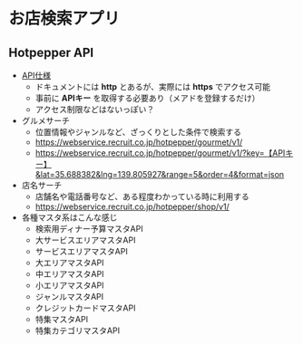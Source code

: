 # お店検索アプリ

## Hotpepper API

* [API仕様](https://webservice.recruit.co.jp/hotpepper/reference.html)
    * ドキュメントには **http** とあるが、実際には **https** でアクセス可能
    * 事前に **APIキー** を取得する必要あり（メアドを登録するだけ）
    * アクセス制限などはないっぽい？
* グルメサーチ
    * 位置情報やジャンルなど、ざっくりとした条件で検索する
    * https://webservice.recruit.co.jp/hotpepper/gourmet/v1/
    * https://webservice.recruit.co.jp/hotpepper/gourmet/v1/?key=【APIキー】&lat=35.688382&lng=139.805927&range=5&order=4&format=json
* 店名サーチ
    * 店舗名や電話番号など、ある程度わかっている時に利用する
    * https://webservice.recruit.co.jp/hotpepper/shop/v1/
* 各種マスタ系はこんな感じ
    * 検索用ディナー予算マスタAPI
    * 大サービスエリアマスタAPI
    * サービスエリアマスタAPI
    * 大エリアマスタAPI
    * 中エリアマスタAPI
    * 小エリアマスタAPI
    * ジャンルマスタAPI
    * クレジットカードマスタAPI
    * 特集マスタAPI
    * 特集カテゴリマスタAPI

